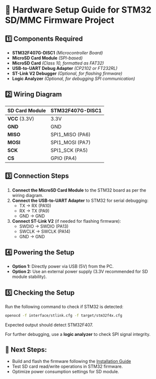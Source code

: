 # 📌 Hardware Setup Guide for STM32 SD/MMC Firmware Project

## **1️⃣ Components Required**
- **STM32F407G-DISC1** *(Microcontroller Board)*
- **MicroSD Card Module** *(SPI-based)*
- **MicroSD Card** *(Class 10, formatted as FAT32)*
- **USB-to-UART Debug Adapter** *(CP2102 or FT232RL)*
- **ST-Link V2 Debugger** *(Optional, for flashing firmware)*
- **Logic Analyzer** *(Optional, for debugging SPI communication)*

## **2️⃣ Wiring Diagram**
| SD Card Module | STM32F407G-DISC1 |
|---------------|----------------|
| **VCC** (3.3V) | 3.3V |
| **GND** | GND |
| **MISO** | SPI1_MISO (PA6) |
| **MOSI** | SPI1_MOSI (PA7) |
| **SCK** | SPI1_SCK (PA5) |
| **CS** | GPIO (PA4) |

## **3️⃣ Connection Steps**
1. **Connect the MicroSD Card Module** to the STM32 board as per the wiring diagram.
2. **Connect the USB-to-UART Adapter** to STM32 for serial debugging:
   - TX → RX (PA10)
   - RX → TX (PA9)
   - GND → GND
3. **Connect ST-Link V2** (if needed for flashing firmware):
   - SWDIO → SWDIO (PA13)
   - SWCLK → SWCLK (PA14)
   - GND → GND

## **4️⃣ Powering the Setup**
- **Option 1:** Directly power via USB (5V) from the PC.
- **Option 2:** Use an external power supply (3.3V recommended for SD module stability).

## **5️⃣ Checking the Setup**
Run the following command to check if STM32 is detected:
```bash
openocd -f interface/stlink.cfg -f target/stm32f4x.cfg
```
Expected output should detect STM32F407.

For further debugging, use a **logic analyzer** to check SPI signal integrity.

## **📌 Next Steps:**
- Build and flash the firmware following the [Installation Guide](installation_guide.md)
- Test SD card read/write operations in STM32 firmware.
- Optimize power consumption settings for SD module.
